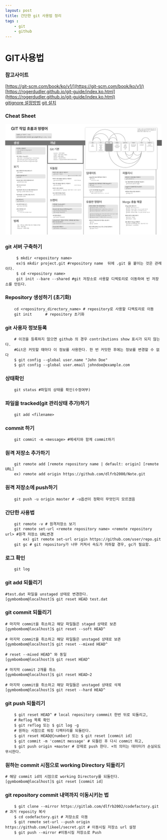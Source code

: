 ```yaml
---
layout: post
title: 간단한 git 사용법 정리
tags :
    - git
    - github
---
```


# GIT사용법

### 참고사이트
[https://git-scm.com/book/ko/v1/](https://git-scm.com/book/ko/v1/)  
[https://rogerdudler.github.io/git-guide/index.ko.html](https://rogerdudler.github.io/git-guide/index.ko.html)  
[gitignore 설정방법](http://emflant.tistory.com/127)
[git 설치](https://git-scm.com/download/linux)  

### Cheat Sheet
![](/images/posts/9.png)

### git 서버 구축하기
```shell
     $ mkdir <repository name>
     ex)$ mkdir project.git #repository name  뒤에 .git 을 붙이는 것은 관례이다.
     $ cd <repository name>
     git init --bare --shared #git 저장소로 사용할 디렉토리로 이동하여 빈 저장소를 만든다.
```


### Repository 생성하기 (초기화)
```shell
    cd <repository_directory_name> # repository로 사용할 디렉토리로 이동
    git init      # repository 초기화
```

### git 사용자 정보등록

```shell
    # 이것을 등록하지 않으면 github 의 경우 contributions show 표시가 되지 않는다. 
    #Git은 커밋할 때마다 이 정보를 사용한다. 한 번 커밋한 후에는 정보를 변경할 수 없다
    $ git config --global user.name "John Doe"
    $ git config --global user.email johndoe@example.com
```

### 상태확인
```shell
    git status #파일의 상태를 확인(수정여부)
```

### 파일을 tracked(git 관리상태 추가)하기
```shell
    git add <filename>
```

### commit  하기
```shell
    git commit -m <message> #메세지와 함께 commit하기
```

### 원격 저장소 추가하기
```shell
    git remote add [remote repository name | default: origin] [remote URL]
    ex) remote add origin https://github.com/dlfrb2000/Note.git
```

### 원격 저장소에 push하기
```shell
    git push -u origin master # -u옵션이 정확이 무엇인지 모르겠음 
```

### 간단한 사용법
```shell
    git remote -v # 원격저장소 보기
    git remote set-url <remote repository name> <remote repository url> #원격 저장소 URL변경
        ex) git remote set-url origin https://github.com/user/repo.git
    git gc # git repository가 너무 커져서 속도가 저하할 경우, gc가 필요함.
```

### 로그 확인
```shell
    git log
```

### git add 되돌리기
```shell
#test.dat 파일을 unstaged 상태로 변경한다.
[gymbombom@localhost]$ git reset HEAD test.dat
```

### git commit 되돌리기
```shell
# 마지막 commit을 취소하고 해당 파일들은 staged 상태로 보존
[gymbombom@localhost]$ git reset --soft HEAD^

# 마지막 commit을 취소하고 해당 파일들은 unstaged 상태로 보존
[gymbombom@localhost]$ git reset --mixed HEAD^

# reset --mixed HEAD^ 와 동일
[gymbombom@localhost]$ git reset HEAD^ 

# 마지막 commit 2개를 취소
[gymbombom@localhost]$ git reset HEAD~2 

# 마지막 commit을 취소하고 해당 파일들은 unstaged 상태로 삭제
[gymbombom@localhost]$ git reset --hard HEAD^
```

### git push 되돌리기
```shell
    $ git reset HEAD^ # local repository commmit 한번 뒤로 되돌리고,
    # Reflog 목록 확인
    $ git reflog 또는 $ git log -g
    # 원하는 시점으로 워킹 디렉터리를 되돌린다.
    $ git reset HEAD@{number} 또는 $ git reset [commit id]
    $ git commit -m 'commit message' # 되돌린 후 다시 commit 하고,
    $ git push origin +master # 강제로 push 한다. +의 의미는 데이터가 손실되도 무시한다.
```

### 원하는 commit 시점으로 working Directory 되돌리기
```shell
# 해당 commit id의 시점으로 working Directory를 되돌린다.
[gymbombom@localhost]$ git reset [commit id]
```

### git repository commit 내역까지 이동시키는 법
```shell
	$ git clone --mirror https://gitlab.com/dlfrb2002/codefactory.git # 과거 reposity 복사
	$ cd codefactory.git # 저장소로 이동
	$ git remote set-url --push origin https://github.com/likeel/secret.git # 이동시킬 저장소 url 설정
	$ git push --mirror #이동시킬 저장소로 Push
```